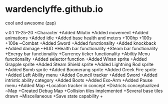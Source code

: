 # wardenclyffe.github.io
cool and awesome (zap)


v.0.1 11-25-20
  ~Character
    +Added Milutin
    +Added movement
    +Added animations
    +Added idle
    +Added base health and meters
      +100hp
      +100s
      +100e 
  ~Combat
    +Added Sword
    +Added functionality
    +Added knockback
    +Added damage
  ~HUD
    +Health bar functionality
    +Steam bar functionality
    +Energy bar functionality 
    +Currency ticker functionality
    +Abiltiy Menu functionality
      +Added selector function
      +Added Winan sprite
      +Added Grapple sprite
      +Added Steam Shield sprite
      +Added Lightning Rod sprite
      +Added Bomb sprite
      +Added Boomerang sprite
      +Added Greek Fire sprite
    +Added Left Ability menu
      +Added Council tracker
      +Added Sword
      +Added intristic ability category
       +Added Boots
       +Added Exo-Arm
    +Added Pause menu
    +Added Map
      +Location tracker in concept
      +Districts conceptualized 
  ~Map
    +Created Debug Map
    +Collision tiles implemented
    +Several base tiles drawn
  ~Miscellaneous
    +Save state capability
    +
